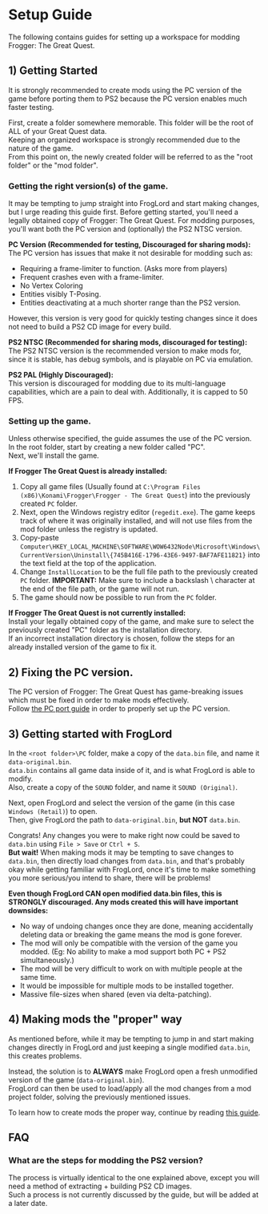 # Setup Guide
The following contains guides for setting up a workspace for modding Frogger: The Great Quest.

## 1) Getting Started
It is strongly recommended to create mods using the PC version of the game before porting them to PS2 because the PC version enables much faster testing.

First, create a folder somewhere memorable. This folder will be the root of ALL of your Great Quest data.  
Keeping an organized workspace is strongly recommended due to the nature of the game.  
From this point on, the newly created folder will be referred to as the "root folder" or the "mod folder".  

### Getting the right version(s) of the game.
It may be tempting to jump straight into FrogLord and start making changes, but I urge reading this guide first.
Before getting started, you'll need a legally obtained copy of Frogger: The Great Quest.
For modding purposes, you'll want both the PC version and (optionally) the PS2 NTSC version.

**PC Version (Recommended for testing, Discouraged for sharing mods):**  
The PC version has issues that make it not desirable for modding such as:
- Requiring a frame-limiter to function. (Asks more from players)
- Frequent crashes even with a frame-limiter.
- No Vertex Coloring
- Entities visibly T-Posing.
- Entities deactivating at a much shorter range than the PS2 version.

However, this version is very good for quickly testing changes since it does not need to build a PS2 CD image for every build.

**PS2 NTSC (Recommended for sharing mods, discouraged for testing):**  
The PS2 NTSC version is the recommended version to make mods for, since it is stable, has debug symbols, and is playable on PC via emulation.

**PS2 PAL (Highly Discouraged):**  
This version is discouraged for modding due to its multi-language capabilities, which are a pain to deal with.
Additionally, it is capped to 50 FPS.

### Setting up the game.
Unless otherwise specified, the guide assumes the use of the PC version.  
In the root folder, start by creating a new folder called "PC".  
Next, we'll install the game.

**If Frogger The Great Quest is already installed:**  
1) Copy all game files (Usually found at `C:\Program Files (x86)\Konami\Frogger\Frogger - The Great Quest`) into the previously created `PC` folder.  
2) Next, open the Windows registry editor (`regedit.exe`). The game keeps track of where it was originally installed, and will not use files from the mod folder unless the registry is updated.  
3) Copy-paste `Computer\HKEY_LOCAL_MACHINE\SOFTWARE\WOW6432Node\Microsoft\Windows\CurrentVersion\Uninstall\{745B416E-1796-43E6-9497-BAF7AFE11821}` into the text field at the top of the application.  
4) Change `InstallLocation` to be the full file path to the previously created `PC` folder. **IMPORTANT:** Make sure to include a backslash \ character at the end of the file path, or the game will not run.  
5) The game should now be possible to run from the `PC` folder.  

**If Frogger The Great Quest is not currently installed:**  
Install your legally obtained copy of the game, and make sure to select the previously created "PC" folder as the installation directory.  
If an incorrect installation directory is chosen, follow the steps for an already installed version of the game to fix it.  

## 2) Fixing the PC version.
The PC version of Frogger: The Great Quest has game-breaking issues which must be fixed in order to make mods effectively.  
Follow [the PC port guide](./pc-version-fixes.md) in order to properly set up the PC version.  

## 3) Getting started with FrogLord
In the `<root folder>\PC` folder, make a copy of the `data.bin` file, and name it `data-original.bin`.  
`data.bin` contains all game data inside of it, and is what FrogLord is able to modify.  
Also, create a copy of the `SOUND` folder, and name it `SOUND (Original)`.  

Next, open FrogLord and select the version of the game (in this case `Windows (Retail)`) to open.  
Then, give FrogLord the path to `data-original.bin`, **but NOT** `data.bin`.  

Congrats! Any changes you were to make right now could be saved to `data.bin` using `File > Save` or `Ctrl + S`.  
**But wait!** When making mods it may be tempting to save changes to `data.bin`, then directly load changes from `data.bin`, and that's probably okay while getting familiar with FrogLord, once it's time to make something you more serious/you intend to share, there will be problems!

**Even though FrogLord CAN open modified data.bin files, this is STRONGLY discouraged. Any mods created this will have important downsides:**
- No way of undoing changes once they are done, meaning accidentally deleting data or breaking the game means the mod is gone forever.
- The mod will only be compatible with the version of the game you modded. (Eg: No ability to make a mod support both PC + PS2 simultaneously.)
- The mod will be very difficult to work on with multiple people at the same time.
- It would be impossible for multiple mods to be installed together.
- Massive file-sizes when shared (even via delta-patching).

## 4) Making mods the "proper" way
As mentioned before, while it may be tempting to jump in and start making changes directly in FrogLord and just keeping a single modified `data.bin`, this creates problems.  

Instead, the solution is to **ALWAYS** make FrogLord open a fresh unmodified version of the game (`data-original.bin`).  
FrogLord can then be used to load/apply all the mod changes from a mod project folder, solving the previously mentioned issues.  

To learn how to create mods the proper way, continue by reading [this guide](./modding-guide.md).  

## FAQ
### What are the steps for modding the PS2 version?
The process is virtually identical to the one explained above, except you will need a method of extracting + building PS2 CD images.  
Such a process is not currently discussed by the guide, but will be added at a later date.  

